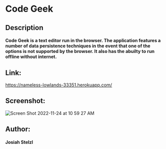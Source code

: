 # Code Geek

## Description
#### Code Geek is a text editor run in the browser. The application features a number of data persistence techniques in the event that one of the options is not supported by the browser. It also has the abuilty to run offline without internet. 

## Link:
https://nameless-lowlands-33351.herokuapp.com/


## Screenshot:
![Screen Shot 2022-11-24 at 10 59 27 AM](https://user-images.githubusercontent.com/107056238/203826811-65d4fba9-c613-4a9b-8a14-dfd21b537f92.png)


## Author:
#### Josiah Stelzl
